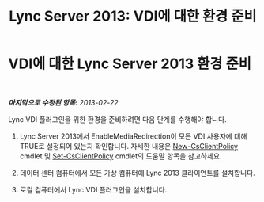 ﻿---
title: 'Lync Server 2013: VDI에 대한 환경 준비'
TOCTitle: VDI에 대한 환경 준비
ms:assetid: a3ec2e13-1a73-4b1c-a54a-8db7d4cd50f9
ms:mtpsurl: https://technet.microsoft.com/ko-kr/library/JJ205154(v=OCS.15)
ms:contentKeyID: 49304599
ms.date: 08/24/2015
mtps_version: v=OCS.15
ms.translationtype: HT
---

# VDI에 대한 Lync Server 2013 환경 준비

 

_**마지막으로 수정된 항목:** 2013-02-22_

Lync VDI 플러그인을 위한 환경을 준비하려면 다음 단계를 수행해야 합니다.

1.  Lync Server 2013에서 EnableMediaRedirection이 모든 VDI 사용자에 대해 TRUE로 설정되어 있는지 확인합니다. 자세한 내용은 [New-CsClientPolicy](new-csclientpolicy.md) cmdlet 및 [Set-CsClientPolicy](set-csclientpolicy.md) cmdlet의 도움말 항목을 참고하세요.

2.  데이터 센터 컴퓨터에서 모든 가상 컴퓨터에 Lync 2013 클라이언트를 설치합니다.

3.  로컬 컴퓨터에서 Lync VDI 플러그인을 설치합니다.

